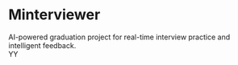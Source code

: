 # Minterviewer
AI-powered graduation project for real-time interview practice and intelligent feedback.  
YY
